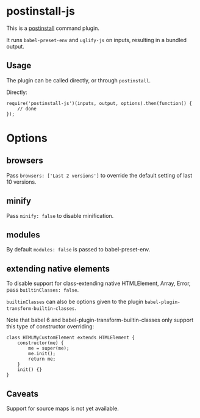postinstall-js
==============

This is a [postinstall](http://github.com/kapouer/postintall) command plugin.

It runs `babel-preset-env` and `uglify-js` on inputs, resulting in a bundled output.

Usage
-----

The plugin can be called directly, or through `postinstall`.

Directly:
```
require('postinstall-js')(inputs, output, options).then(function() {
	// done
});
```

Options
=======

browsers
--------

Pass `browsers: ['Last 2 versions']` to override the default setting of
last 10 versions.

minify
------

Pass `minify: false` to disable minification.


modules
-------

By default `modules: false` is passed to babel-preset-env.


extending native elements
-------------------------

To disable support for class-extending native HTMLElement, Array, Error, pass
`builtinClasses: false`.

`builtinClasses` can also be options given to the plugin
`babel-plugin-transform-builtin-classes`.

Note that babel 6 and babel-plugin-transform-builtin-classes only support this
type of constructor overriding:

```
class HTMLMyCustomElement extends HTMLElement {
	constructor(me) {
		me = super(me);
		me.init();
		return me;
	}
	init() {}
}
```


Caveats
-------

Support for source maps is not yet available.

